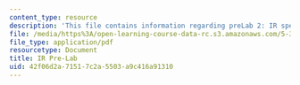 ```yaml
---
content_type: resource
description: 'This file contains information regarding preLab 2: IR spectroscopy.'
file: /media/https%3A/open-learning-course-data-rc.s3.amazonaws.com/5-35-introduction-to-experimental-chemistry-fall-2012/42f06d2a71517c2a5503a9c416a91310_MIT5_35F12_IR-Prelab2.pdf
file_type: application/pdf
resourcetype: Document
title: IR Pre-Lab
uid: 42f06d2a-7151-7c2a-5503-a9c416a91310
---
```

